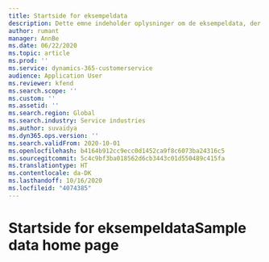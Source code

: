 ```yaml
---
title: Startside for eksempeldata
description: Dette emne indeholder oplysninger om de eksempeldata, der er tilgængelige for Dynamics 365 Project-operationer.
author: rumant
manager: AnnBe
ms.date: 06/22/2020
ms.topic: article
ms.prod: ''
ms.service: dynamics-365-customerservice
audience: Application User
ms.reviewer: kfend
ms.search.scope: ''
ms.custom: ''
ms.assetid: ''
ms.search.region: Global
ms.search.industry: Service industries
ms.author: suvaidya
ms.dyn365.ops.version: ''
ms.search.validFrom: 2020-10-01
ms.openlocfilehash: b4164b912cc9ecc0d1452ca9f8c6073ba24316c5
ms.sourcegitcommit: 5c4c9bf3ba018562d6cb3443c01d550489c415fa
ms.translationtype: HT
ms.contentlocale: da-DK
ms.lasthandoff: 10/16/2020
ms.locfileid: "4074385"
---
```

# <a name="sample-data-home-page"></a><span data-ttu-id="d4519-103">Startside for eksempeldata</span><span class="sxs-lookup"><span data-stu-id="d4519-103">Sample data home page</span></span>
